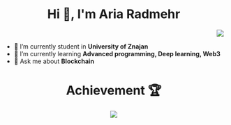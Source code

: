 <!--
**jestemAria/jestemAria** is a ✨ _special_ ✨ repository because its `README.md` (this file) appears on your GitHub profile.
-->
<h1 align="center">Hi 🗽, I'm Aria Radmehr</h1>
<p align="right"> <img src="https://komarev.com/ghpvc/?username=jestemAria&label=Profile%20views&color=0e75b6&style=flat" /> </p>

- 🔭 I’m currently student in **University of Znajan**
- 🌱 I’m currently learning **Advanced programming, Deep learning, Web3**
- 💬 Ask me about **Blockchain**

<h1 align="center">Achievement 🏆</h1>
<p align="center"><img src="https://github-profile-trophy.vercel.app/?username=jestemAria&theme=onestar&row=1" /></a> </p>
